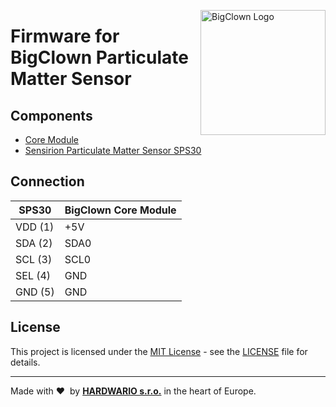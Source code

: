 <a href="https://www.bigclown.com/"><img src="https://bigclown.sirv.com/logo.png" width="200" alt="BigClown Logo" align="right"></a>

# Firmware for BigClown Particulate Matter Sensor

## Components

* [Core Module](https://shop.bigclown.com/core-module/)
* [Sensirion Particulate Matter Sensor SPS30](https://www.sensirion.com/en/environmental-sensors/particulate-matter-sensors-pm25/)

## Connection

| SPS30 | BigClown Core Module |
| --- | --- |
| VDD (1) | +5V |
| SDA (2) | SDA0 |
| SCL (3) | SCL0 |
| SEL (4) | GND |
| GND (5) | GND |

## License

This project is licensed under the [MIT License](https://opensource.org/licenses/MIT/) - see the [LICENSE](LICENSE) file for details.

---

Made with &#x2764;&nbsp; by [**HARDWARIO s.r.o.**](https://www.hardwario.com/) in the heart of Europe.
